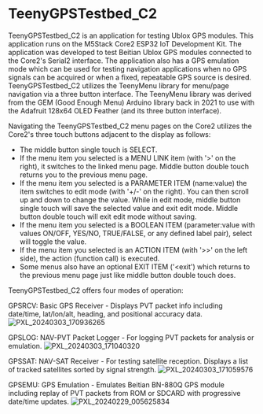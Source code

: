 # TeenyGPSTestbed_C2

TeenyGPSTestbed_C2 is an application for testing Ublox GPS modules.  This application runs on the M5Stack Core2 ESP32 IoT Development Kit.
The application was developed to test Beitian Ublox GPS modules connected to the Core2's Serial2 interface.  The application also has a GPS emulation mode which can be used for testing navigation applications when no GPS signals can be acquired or when a fixed, repeatable GPS source is desired.
TeenyGPSTestbed_C2 utilizes the TeenyMenu library for menu/page navigation via a three button interface.  The TeenyMenu library was derived from the GEM (Good Enough Menu) Arduino library back in 2021 to use with the Adafruit 128x64 OLED Feather (and its three button interface).

Navigating the TeenyGPSTestbed_C2 menu pages on the Core2 utilizes the Core2's three touch buttons adjacent to the display as follows:
- The middle button single touch is SELECT.
- If the menu item you selected is a MENU LINK item (with '>' on the right), it switches to the linked menu page.  Middle button double touch returns you to the previous menu page.
- If the menu item you selected is a PARAMETER ITEM (name:value) the item switches to edit mode (with '+/-' on the right).  You can then scroll up and down to change the value.  While in edit mode, middle button single touch will save the selected value and exit edit mode.  Middle button double touch will exit edit mode without saving.
- If the menu item you selected is a BOOLEAN ITEM (parameter:value with values ON/OFF, YES/NO, TRUE/FALSE, or any defined label pair), select will toggle the value.
- If the menu item you selected is an ACTION ITEM (with '>>' on the left side), the action (function call) is executed.
- Some menus also have an optional EXIT ITEM ('<exit') which returns to the previous menu page just like middle button double touch does.

TeenyGPSTestbed_C2 offers four modes of operation:

GPSRCV: Basic GPS Receiver - Displays PVT packet info including date/time, lat/lon/alt, heading, and positional accuracy data.
![PXL_20240303_170936265](https://github.com/BeakeS/TeenyGPSTestbed_C2/assets/27782001/4e2b1242-d968-42f4-b2d3-a8b80f035e75)

GPSLOG: NAV-PVT Packet Logger - For logging PVT packets for analysis or emulation.
![PXL_20240303_171040320](https://github.com/BeakeS/TeenyGPSTestbed_C2/assets/27782001/937f2e26-c376-4e52-9304-112ede750657)

GPSSAT: NAV-SAT Receiver - For testing satellite reception.  Displays a list of tracked satellites sorted by signal strength.
![PXL_20240303_171059576](https://github.com/BeakeS/TeenyGPSTestbed_C2/assets/27782001/e15d2d89-31d1-480e-90a5-53cbbd6d3d68)

GPSEMU: GPS Emulation - Emulates Beitian BN-880Q GPS module including replay of PVT packets from ROM or SDCARD with progressive date/time updates.
![PXL_20240229_005625834](https://github.com/BeakeS/TeenyGPSTestbed_C2/assets/27782001/f4011f04-dae2-459f-9b68-648e4ca00ba4)
